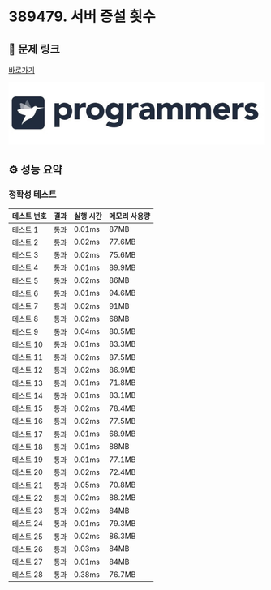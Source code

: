 # 389479. 서버 증설 횟수

## 🔗 문제 링크

[바로가기](https://school.programmers.co.kr/learn/courses/30/lessons/389479)

![프로그래머스 로고](../../images/programmers.jpg)

## ⚙️ 성능 요약

### 정확성 테스트

| 테스트 번호 | 결과 | 실행 시간 | 메모리 사용량 |
| ----------- | ---- | --------- | ------------- |
| 테스트 1    | 통과 | 0.01ms    | 87MB          |
| 테스트 2    | 통과 | 0.02ms    | 77.6MB        |
| 테스트 3    | 통과 | 0.02ms    | 75.6MB        |
| 테스트 4    | 통과 | 0.01ms    | 89.9MB        |
| 테스트 5    | 통과 | 0.02ms    | 86MB          |
| 테스트 6    | 통과 | 0.01ms    | 94.6MB        |
| 테스트 7    | 통과 | 0.02ms    | 91MB          |
| 테스트 8    | 통과 | 0.02ms    | 68MB          |
| 테스트 9    | 통과 | 0.04ms    | 80.5MB        |
| 테스트 10   | 통과 | 0.01ms    | 83.3MB        |
| 테스트 11   | 통과 | 0.02ms    | 87.5MB        |
| 테스트 12   | 통과 | 0.02ms    | 86.9MB        |
| 테스트 13   | 통과 | 0.01ms    | 71.8MB        |
| 테스트 14   | 통과 | 0.01ms    | 83.1MB        |
| 테스트 15   | 통과 | 0.02ms    | 78.4MB        |
| 테스트 16   | 통과 | 0.02ms    | 77.5MB        |
| 테스트 17   | 통과 | 0.01ms    | 68.9MB        |
| 테스트 18   | 통과 | 0.01ms    | 88MB          |
| 테스트 19   | 통과 | 0.01ms    | 77.1MB        |
| 테스트 20   | 통과 | 0.02ms    | 72.4MB        |
| 테스트 21   | 통과 | 0.05ms    | 70.8MB        |
| 테스트 22   | 통과 | 0.02ms    | 88.2MB        |
| 테스트 23   | 통과 | 0.02ms    | 84MB          |
| 테스트 24   | 통과 | 0.01ms    | 79.3MB        |
| 테스트 25   | 통과 | 0.02ms    | 86.3MB        |
| 테스트 26   | 통과 | 0.03ms    | 84MB          |
| 테스트 27   | 통과 | 0.01ms    | 84MB          |
| 테스트 28   | 통과 | 0.38ms    | 76.7MB        |
